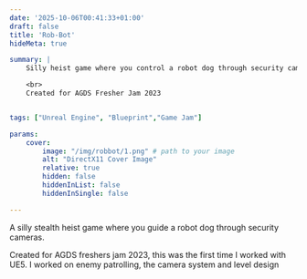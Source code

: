 ```yaml
---
date: '2025-10-06T00:41:33+01:00'
draft: false
title: 'Rob-Bot'
hideMeta: true

summary: |
    Silly heist game where you control a robot dog through security cameras!

    <br>
    Created for AGDS Fresher Jam 2023


tags: ["Unreal Engine", "Blueprint","Game Jam"]

params:
    cover:
        image: "/img/robbot/1.png" # path to your image
        alt: "DirectX11 Cover Image"
        relative: true
        hidden: false
        hiddenInList: false
        hiddenInSingle: false

---
```

A silly stealth heist game where you guide a robot dog through security cameras.

Created for AGDS freshers jam 2023, this was the first time I worked with UE5. I worked on enemy patrolling, the camera system and level design